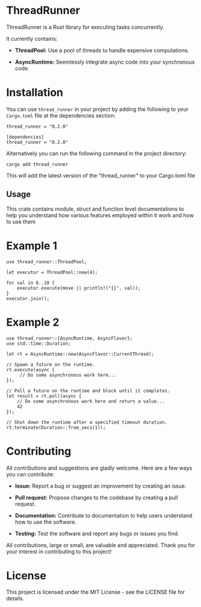 # ThreadRunner

ThreadRunner is a Rust library for executing tasks concurrently.

It currently contains:

- **ThreadPool:** Use a pool of threads to handle expensive computations.


- **AsyncRuntime:** Seemlessly integrate async code into your synchronous code.

# Installation

You can use `thread_runner` in your project by adding the following to your `Cargo.toml` file at the dependencies section:

`thread_runner = "0.2.0"`

```
[dependencies]
thread_runner = "0.2.0"
```

Alternatively you can run the following command in the project directory:

```
cargo add thread_runner
```

This will add the latest version of the "thread_runner" to your Cargo.toml file


## Usage


This crate contains module, struct and function level documentations to help you
understand how various features employed within it work and how to use them

# Example 1

    use thread_runner::ThreadPool;

    let executor = ThreadPool::new(4);

    for val in 0..10 {
        executor.execute(move || println!("{}", val));
    }
    executor.join();

# Example 2

    use thread_runner::{AsyncRuntime, AsyncFlavor};
    use std::time::Duration;

    let rt = AsyncRuntime::new(AsyncFlavor::CurrentThread);

    // Spawn a future on the runtime.
    rt.execute(async {
         // Do some asynchronous work here...
    });

    // Poll a future on the runtime and block until it completes.
    let result = rt.poll(async {
        // Do some asynchronous work here and return a value...
        42
    });

    // Shut down the runtime after a specified timeout duration.
    rt.terminate(Duration::from_secs(1));



# Contributing

All contributions and suggestions are gladly welcome. Here are a few ways you can contribute:

- **Issue:** Report a bug or suggest an improvement by creating an issue.

- **Pull request:** Propose changes to the codebase by creating a pull request.

- **Documentation:** Contribute to documentation to help users understand how to use the software.

- **Testing:** Test the software and report any bugs or issues you find.

All contributions, large or small, are valuable and appreciated. Thank you for your interest in contributing to this project!



# License

This project is licensed under the MIT License - see the LICENSE file for details.
